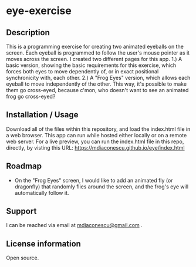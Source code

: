# eye-exercise

## Description
This is a programming exercise for creating two animated eyeballs on the screen. Each eyeball is programmed to follow the user's mouse pointer as it moves across the screen. I created two different pages for this app.
 1.) A basic version, showing the basic requirements for this exercise, which forces both eyes to move dependently of, or in exact positional synchronicity with, each other. 
 2.) A "Frog Eyes" version, which allows each eyeball to move independently of the other. This way, it's possible to make them go cross-eyed, because c'mon, who doesn't want to see an animated frog go cross-eyed? 

## Installation / Usage
Download all of the files within this repository, and load the index.html file in a web browser. This app can run while hosted either locally or on a remote web server. For a live preview, you can run the index.html file in this repo, directly, by visting this URL: https://mdiaconescu.github.io/eye/index.html

## Roadmap
- On the "Frog Eyes" screen, I would like to add an animated fly (or dragonfly) that randomly flies around the screen, and the frog's eye will automatically follow it.

## Support
I can be reached via email at mdiaconescu@gmail.com .

## License information
Open source.
